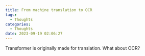 ```yaml
---
title: From machine translation to OCR
tags:
  - Thoughts
categories:
  - Thoughts
date: 2023-09-19 02:06:27
---
```


Transformer is originally made for translation.
What about OCR?